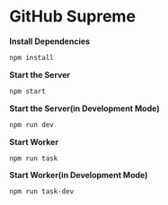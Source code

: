 # GitHub Supreme

**Install Dependencies**
```sh
npm install
```

**Start the Server**
```sh
npm start
```

**Start the Server(in Development Mode)**
```sh
npm run dev
```

**Start Worker**
```sh
npm run task
```

**Start Worker(in Development Mode)**
```sh
npm run task-dev
```